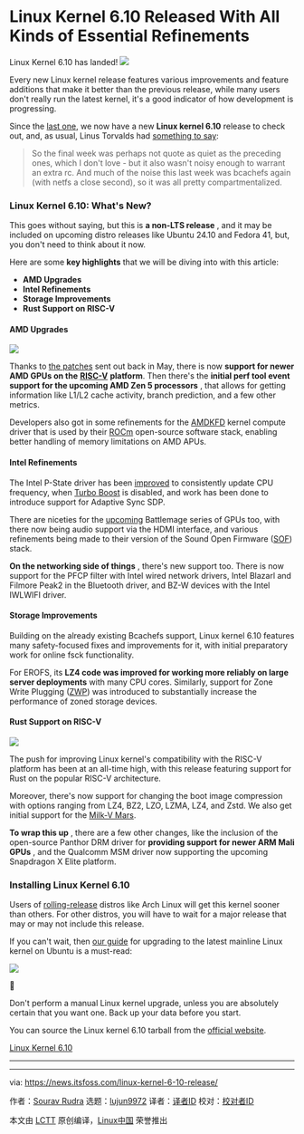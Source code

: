 [#]: subject: "Linux Kernel 6.10 Released With All Kinds of Essential Refinements"
[#]: via: "https://news.itsfoss.com/linux-kernel-6-10-release/"
[#]: author: "Sourav Rudra https://news.itsfoss.com/author/sourav/"
[#]: collector: "lujun9972/lctt-scripts-1705972010"
[#]: translator: " "
[#]: reviewer: " "
[#]: publisher: " "
[#]: url: " "

Linux Kernel 6.10 Released With All Kinds of Essential Refinements
======
Linux Kernel 6.10 has landed!
[![][1]][2]

Every new Linux kernel release features various improvements and feature additions that make it better than the previous release, while many users don't really run the latest kernel, it's a good indicator of how development is progressing.

Since the [last one][3], we now have a new **Linux kernel 6.10** release to check out, and, as usual, Linus Torvalds had [something to say][4]:

> So the final week was perhaps not quote as quiet as the preceding
>  ones, which I don't love - but it also wasn't noisy enough to warrant
>  an extra rc. And much of the noise this last week was bcachefs again
>  (with netfs a close second), so it was all pretty compartmentalized.

### Linux Kernel 6.10: What's New?

This goes without saying, but this is **a non-LTS release** , and it may be included on upcoming distro releases like Ubuntu 24.10 and Fedora 41, but, you don't need to think about it now.

Here are some **key highlights** that we will be diving into with this article:

  * **AMD Upgrades**
  * **Intel Refinements**
  * **Storage Improvements**
  * **Rust Support on RISC-V**



#### AMD Upgrades

![][5]

Thanks to [the patches][6] sent out back in May, there is now **support for newer AMD GPUs on the** [**RISC-V**][7] **platform**. Then there's the **initial perf tool event support for the upcoming AMD Zen 5 processors** , that allows for getting information like L1/L2 cache activity, branch prediction, and a few other metrics.

Developers also got in some refinements for the [AMDKFD][8] kernel compute driver that is used by their [ROCm][9] open-source software stack, enabling better handling of memory limitations on AMD APUs.

#### Intel Refinements

The Intel P-State driver has been [improved][10] to consistently update CPU frequency, when [Turbo Boost][11] is disabled, and work has been done to introduce support for Adaptive Sync SDP.

There are niceties for the [upcoming][12] Battlemage series of GPUs too, with there now being audio support via the HDMI interface, and various refinements being made to their version of the Sound Open Firmware ([SOF][13]) stack.

**On the networking side of things** , there's new support too. There is now support for the PFCP filter with Intel wired network drivers, Intel Blazarl and Filmore Peak2 in the Bluetooth driver, and BZ-W devices with the Intel IWLWIFI driver.

#### Storage Improvements

Building on the already existing Bcachefs support, Linux kernel 6.10 features many safety-focused fixes and improvements for it, with initial preparatory work for online fsck functionality.

For EROFS, its **LZ4 code was improved for working more reliably on large server deployments** with many CPU cores. Similarly, support for Zone Write Plugging ([ZWP][14]) was introduced to substantially increase the performance of zoned storage devices.

#### Rust Support on RISC-V

![][15]

The push for improving Linux kernel's compatibility with the RISC-V platform has been at an all-time high, with this release featuring support for Rust on the popular RISC-V architecture.

Moreover, there's now support for changing the boot image compression with options ranging from LZ4, BZ2, LZO, LZMA, LZ4, and Zstd. We also get initial support for the [Milk-V Mars][16].

**To wrap this up** , there are a few other changes, like the inclusion of the open-source Panthor DRM driver for **providing support for newer ARM Mali GPUs** , and the Qualcomm MSM driver now supporting the upcoming Snapdragon X Elite platform.

### Installing Linux Kernel 6.10

Users of [rolling-release][17] distros like Arch Linux will get this kernel sooner than others. For other distros, you will have to wait for a major release that may or may not include this release.

If you can't wait, then [our guide][18] for upgrading to the latest mainline Linux kernel on Ubuntu is a must-read:

![][19]

🚧

Don't perform a manual Linux kernel upgrade, unless you are absolutely certain that you want one. Back up your data before you start.

You can source the Linux kernel 6.10 tarball from the [official website][20].

[Linux Kernel 6.10][20]

* * *

--------------------------------------------------------------------------------

via: https://news.itsfoss.com/linux-kernel-6-10-release/

作者：[Sourav Rudra][a]
选题：[lujun9972][b]
译者：[译者ID](https://github.com/译者ID)
校对：[校对者ID](https://github.com/校对者ID)

本文由 [LCTT](https://github.com/LCTT/TranslateProject) 原创编译，[Linux中国](https://linux.cn/) 荣誉推出

[a]: https://news.itsfoss.com/author/sourav/
[b]: https://github.com/lujun9972
[1]: https://news.itsfoss.com/assets/images/pikapods-banner-v3.webp
[2]: https://www.pikapods.com/?utm_campaign=banner-2024-05&utm_source=itsfoss
[3]: https://news.itsfoss.com/linux-kernel-6-9-release/
[4]: https://lore.kernel.org/lkml/CAHk-=wjV_O2g_K19McjGKrxFxMFDqex+fyGcKc3uac1ft_O2gg@mail.gmail.com/T/#u
[5]: https://news.itsfoss.com/content/images/2024/07/linux-6-10-gpu.png
[6]: https://lore.kernel.org/lkml/20240522173553.4653fabdd1f4d9825f38e0ae@linux-foundation.org/
[7]: https://riscv.org/
[8]: https://github.com/ROCm/ROCK-Kernel-Driver
[9]: https://www.amd.com/en/products/software/rocm.html
[10]: https://lore.kernel.org/lkml/CAJZ5v0hDjPb8n5wQODb==QMvp7ipEVpRoSqJ6pTii=_6XvRwEw@mail.gmail.com/
[11]: https://www.intel.com/content/www/us/en/gaming/resources/turbo-boost.html
[12]: https://www.tomshardware.com/pc-components/gpus/intel-next-gen-arc-battlemage-gpu-lineup
[13]: https://www.sofproject.org/
[14]: https://patchwork.kernel.org/project/linux-block/cover/20240202073104.2418230-1-dlemoal@kernel.org/#25695123
[15]: https://news.itsfoss.com/content/images/2024/07/linux-6-10-rust.png
[16]: https://milkv.io/mars
[17]: https://itsfoss.com/rolling-release/
[18]: https://itsfoss.com/upgrade-linux-kernel-ubuntu/
[19]: https://itsfoss.com/content/images/size/w256h256/2022/12/android-chrome-192x192.png
[20]: https://www.kernel.org/

